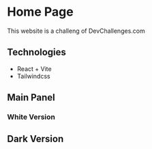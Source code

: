 # Home Page
This website is a challeng of  DevChallenges.com
## Technologies
+ React + Vite
+ Tailwindcss
## Main Panel
### White Version


## Dark Version